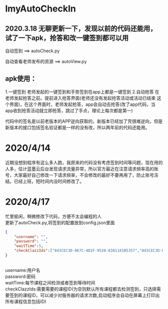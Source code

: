 # lmyAutoCheckIn

## 2020.3.18 无聊更新一下，发现以前的代码还能用，试了一下apk，抢答和改一键签到都可以用

自动签到 ==> autoCheck.py

自动查看老师发布的资源  ==>  autoView.py

## apk使用：
1.一键签到
  老师发起的一键签到和手势签到在app上都是一键签到
2.自动抢答
  在老师发起抢答之前。提前进入抢答界面(老师还没有发起抢答活动或活动已结束 这个界面)，在这个界面时，老师发起抢答，app会自动去抢答(改了app代码，当app收到抢答活动就立即抢答，跳过了手点，理论上每次都是第一)



代码中的签名是以前老版本的APP逆向获取的，新版本已经加了壳很难逆向，但是新版本的接口包括签名验证都是一样的没有改，所以两年前的代码还能用。

# 2020/4/14
近期没想到程序有这么多人跑，我原来的代码没有考虑签到时间等问题，现在用的人多，估计蓝墨云后台发现请求流量异常，所以官方最近在注意请求频率高的账号，大家最好自己修改一下请求频率，不会修改的最好不要再用了，防止账号冻结。已经上班，短时间内没时间修改了。

# 2020/4/17
  忙里偷闲，稍微修改下代码，方便不太会编程的人  
  更新了autoCheck.py,将签到的配置放到config.json里面

```json
{
    "username": "",
    "password": "",
    "waitTime":5,
    "checkClazzIds":["843CEC3D-067C-4D1F-9520-8381181B5357","843CEC3D-067C-4D1F-9520-8381181B5357"]
}
  
```
username:用户名  
password:密码  
waitTime:每节课程之间检测或者签到等待时间  
checkClazzIds:需要需要的课程ID(为空则默认所有课程都去检测签到，只选择需要签到的课程ID，可以减少对服务器的请求次数,启动程序会自动在屏幕上打印出所有课程信息包括ID)
